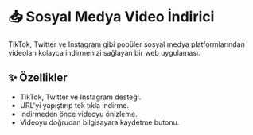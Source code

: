 # 📥 Sosyal Medya Video İndirici

TikTok, Twitter ve Instagram gibi popüler sosyal medya platformlarından videoları kolayca indirmenizi sağlayan bir web uygulaması.

## ✨ Özellikler

-   TikTok, Twitter ve Instagram desteği.
-   URL'yi yapıştırıp tek tıkla indirme.
-   İndirmeden önce videoyu önizleme.
-   Videoyu doğrudan bilgisayara kaydetme butonu.
